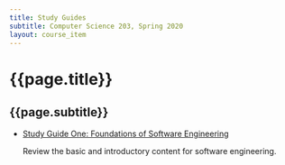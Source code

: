 ```yaml
---
title: Study Guides
subtitle: Computer Science 203, Spring 2020
layout: course_item
---
```


# {{page.title}}
## {{page.subtitle}}

<ul>

<li><a href="https://github.com/Allegheny-Computer-Science-203-S2020/cs203-S2020-sheets/releases/download/cs203S2020-sheets-11.0.0/cs203S2020_studyguide_exam01.pdf">Study Guide One: Foundations of Software Engineering</a> <p>Review the basic and introductory content for software engineering.</p></li>

</ul>
